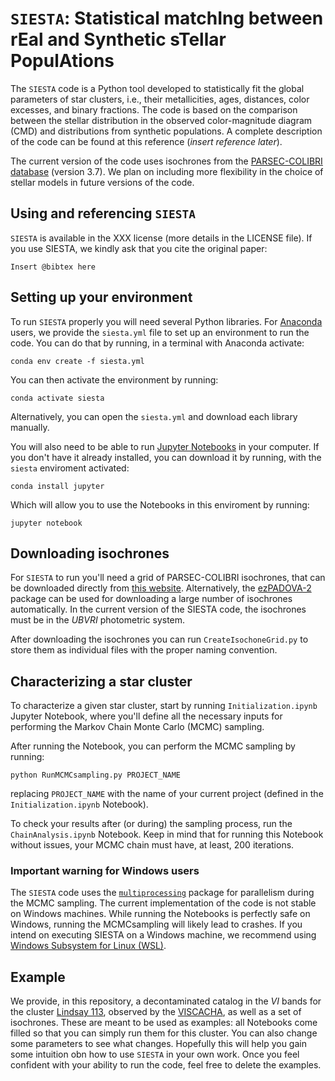 # `SIESTA`: Statistical matchIng between rEal and Synthetic sTellar PopulAtions

The `SIESTA` code is a Python tool developed to statistically fit the global parameters of star clusters, i.e., their metallicities, ages, distances, color excesses, and binary fractions. The code is based on the comparison between the stellar distribution in the observed color-magnitude diagram (CMD) and distributions from synthetic populations. A complete description of the code can be found at this reference (_insert reference later_).

The current version of the code uses isochrones from the [PARSEC-COLIBRI database](http://stev.oapd.inaf.it/cgi-bin/cmd) (version 3.7). We plan on including more flexibility in the choice of stellar models in future versions of the code.

## Using and referencing `SIESTA`

`SIESTA` is available in the XXX license (more details in the LICENSE file). If you use SIESTA, we kindly ask that you cite the original paper:

```
Insert @bibtex here
```

## Setting up your environment

To run `SIESTA` properly you will need several Python libraries. For [Anaconda](https://anaconda.org/) users, we provide the `siesta.yml` file to set up an environment to run the code. You can do that by running, in a terminal with Anaconda activate:

```
conda env create -f siesta.yml
```

You can then activate the environment by running:

```
conda activate siesta
```

Alternatively, you can open the `siesta.yml` and download each library manually. 

You will also need to be able to run [Jupyter Notebooks](https://jupyter.org/) in your computer. If you don't have it already installed, you can download it by running, with the `siesta` enviroment activated:

```
conda install jupyter
```

Which will allow you to use the Notebooks in this enviroment by running:


```
jupyter notebook
```


## Downloading isochrones

For `SIESTA` to run you'll need a grid of PARSEC-COLIBRI isochrones, that can be downloaded directly from [this website](http://stev.oapd.inaf.it/cgi-bin/cmd). Alternatively, the [ezPADOVA-2](https://github.com/asteca/ezpadova-2) package can be used for downloading a large number of isochrones automatically. In the current version of the SIESTA code, the isochrones must be in the $UBVRI$ photometric system. 

After downloading the isochrones you can run `CreateIsochoneGrid.py` to store them as individual files with the proper naming convention. 

## Characterizing a star cluster

To characterize a given star cluster, start by running `Initialization.ipynb` Jupyter Notebook, where you'll define all the necessary inputs for performing the Markov Chain Monte Carlo (MCMC) sampling. 

After running the Notebook, you can perform the MCMC sampling by running:

```
python RunMCMCsampling.py PROJECT_NAME
```

replacing `PROJECT_NAME` with the name of your current project (defined in the `Initialization.ipynb` Notebook). 

To check your results after (or during) the sampling process, run the `ChainAnalysis.ipynb` Notebook. Keep in mind that for running this Notebook without issues, your MCMC chain must have, at least, 200 iterations. 

### Important warning for Windows users

The `SIESTA` code uses the [``multiprocessing``](https://docs.python.org/3/library/multiprocessing.html) package for parallelism during the MCMC sampling. The current implementation of the code is not stable on Windows machines. While running the Notebooks is perfectly safe on Windows, running the MCMCsampling will likely lead to crashes. If you intend on executing SIESTA on a Windows machine, we recommend using [Windows Subsystem for Linux (WSL)](https://learn.microsoft.com/en-us/windows/wsl/install).


## Example

We provide, in this repository, a decontaminated catalog in the $VI$ bands for the cluster [Lindsay 113](http://simbad.cds.unistra.fr/simbad/sim-basic?Ident=Lindsay+113&submit=SIMBAD+search), observed by the [VISCACHA](http://www.astro.iag.usp.br/~viscacha/), as well as a set of isochrones. These are meant to be used as examples: all Notebooks come filled so that you can simply run them for this cluster. You can also change some parameters to see what changes. Hopefully this will help you gain some intuition obn how to use `SIESTA` in your own work. Once you feel confident with your ability to run the code, feel free to delete the examples.
